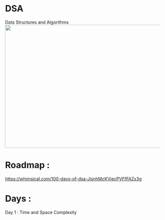 # DSA
Data Structures and Algorithms
<img src="https://github.com/Nimisha-Mavar/DSA/assets/112267753/6a14e646-66f6-4eba-83e7-f6d109002785" width="800" height="400" />

# Roadmap :
https://whimsical.com/100-days-of-dsa-JjsnhMcKViecPVFfFAZx3g

# Days :
Day 1 : Time and Space Complexity
